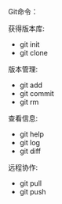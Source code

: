 Git命令：



获得版本库:

* git init
* git clone

版本管理:

* git add
* git commit
* git rm



查看信息:

* git help
* git log
* git diff

远程协作:

* git pull
* git push

